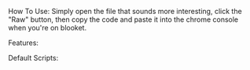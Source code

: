 How To Use:
Simply open the file that sounds more interesting, click the "Raw" button, then copy the code and paste it into the chrome console when you're on blooket.

Features:

Default Scripts:
